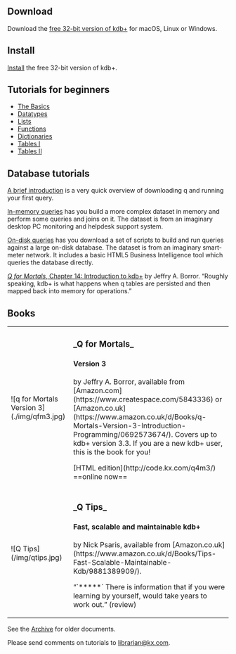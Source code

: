 ## <i class="fa fa-download"></i> Download

Download the [free 32-bit version of kdb+](https://kx.com/software-download.php) for 
<i class="fa fa-apple"></i> macOS,
<i class="fa fa-linux"></i> Linux or
<i class="fa fa-windows"></i> Windows.

## <i class="fa fa-map-o"></i> Install

[Install](http://code.kx.com/wiki/Tutorials/Installation) the free 32-bit version of kdb+.


## <i class="fa fa-mortar-board"></i> Tutorials for beginners

* [The Basics](http://code.kx.com/wiki/Tutorials/The_Basics)
* [Datatypes](http://code.kx.com/wiki/Tutorials/Datatypes)
* [Lists](http://code.kx.com/wiki/Tutorials/Lists)
* [Functions](http://code.kx.com/wiki/Tutorials/Functions)
* [Dictionaries](http://code.kx.com/wiki/Tutorials/Dictionaries)
* [Tables I](http://code.kx.com/wiki/Tutorials/Tables_I)
* [Tables II](http://code.kx.com/wiki/Tutorials/Tables_II)


## <i class="fa fa-database"></i> Database tutorials

[A brief introduction](/tutorials/first-steps) is a very quick overview of downloading q and running your first query.

[In-memory queries](/tutorials/in-memory-queries) has you build a more complex dataset in memory and perform some queries and joins on it. The dataset is from an imaginary desktop PC monitoring and helpdesk support system.

[On-disk queries](/tutorials/on-disk-queries) has you download a set of scripts to build and run queries against a large on-disk database. The dataset is from an imaginary smart-meter network. It includes a basic HTML5 Business Intelligence tool which queries the database directly.

[_Q for Mortals_, Chapter 14: Introduction to kdb+](http://code.kx.com/q4m3/14_Introduction_to_Kdb+/) by Jeffry A. Borror. “Roughly speaking, kdb+ is what happens when q tables are persisted and then mapped back into memory for operations.”


## <i class="fa fa-book"></i> Books

<table markdown="1" class="kx-compact">

<tr markdown="1">
<td>![q for Mortals Version 3](./img/qfm3.jpg)</td>
<td><h3>_Q for Mortals_</h3><h4>Version 3</h4><p>by Jeffry A. Borror, available from [Amazon.com](https://www.createspace.com/5843336) or [Amazon.co.uk](https://www.amazon.co.uk/d/Books/q-Mortals-Version-3-Introduction-Programming/0692573674/). Covers up to kdb+ version 3.3. If you are a new kdb+ user, this is the book for you!</p><p>[HTML edition](http://code.kx.com/q4m3/) ==online now==</p></td>
</tr>
<tr>
<td>![Q Tips](/img/qtips.jpg)</td>
<td><h3>_Q Tips_</h3><h4>Fast, scalable and maintainable kdb+</h4><p>by Nick Psaris, available from [Amazon.co.uk](https://www.amazon.co.uk/d/Books/Tips-Fast-Scalable-Maintainable-Kdb/9881389909/).</p><p>&ldquo;`*****` There is information that if you were learning by yourself, would take years to work out.&rdquo; (review)</p></td>
</tr>

</table>


See the [Archive](/archive/) for older documents.

Please send comments on tutorials to <librarian@kx.com>.
